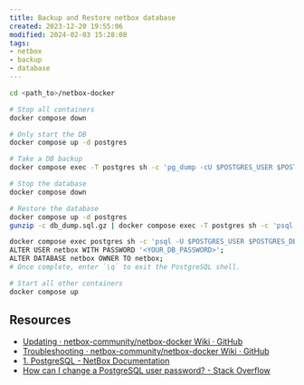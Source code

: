 ```yaml
---
title: Backup and Restore netbox database
created: 2023-12-20 19:55:06
modified: 2024-02-03 15:28:08
tags:
- netbox
- backup
- database
---
```


```bash
cd <path_to>/netbox-docker

# Stop all containers
docker compose down

# Only start the DB
docker compose up -d postgres

# Take a DB backup
docker compose exec -T postgres sh -c 'pg_dump -cU $POSTGRES_USER $POSTGRES_DB' | gzip > db_dump.sql.gz

# Stop the database
docker compose down

# Restore the database
docker compose up -d postgres
gunzip -c db_dump.sql.gz | docker compose exec -T postgres sh -c 'psql -U $POSTGRES_USER $POSTGRES_DB'

docker compose exec postgres sh -c 'psql -U $POSTGRES_USER $POSTGRES_DB'
ALTER USER netbox WITH PASSWORD '<YOUR_DB_PASSWORD>';
ALTER DATABASE netbox OWNER TO netbox;
# Once complete, enter `\q` to exit the PostgreSQL shell.

# Start all other containers
docker compose up
```

## Resources

- [Updating · netbox-community/netbox-docker Wiki · GitHub](https://github.com/netbox-community/netbox-docker/wiki/Updating#postgresql-update)
- [Troubleshooting · netbox-community/netbox-docker Wiki · GitHub](https://github.com/netbox-community/netbox-docker/wiki/Troubleshooting#database-operations)
- [1. PostgreSQL - NetBox Documentation](https://docs.netbox.dev/en/stable/installation/1-postgresql/#database-creation)
- [How can I change a PostgreSQL user password? - Stack Overflow](https://stackoverflow.com/a/12721095)
